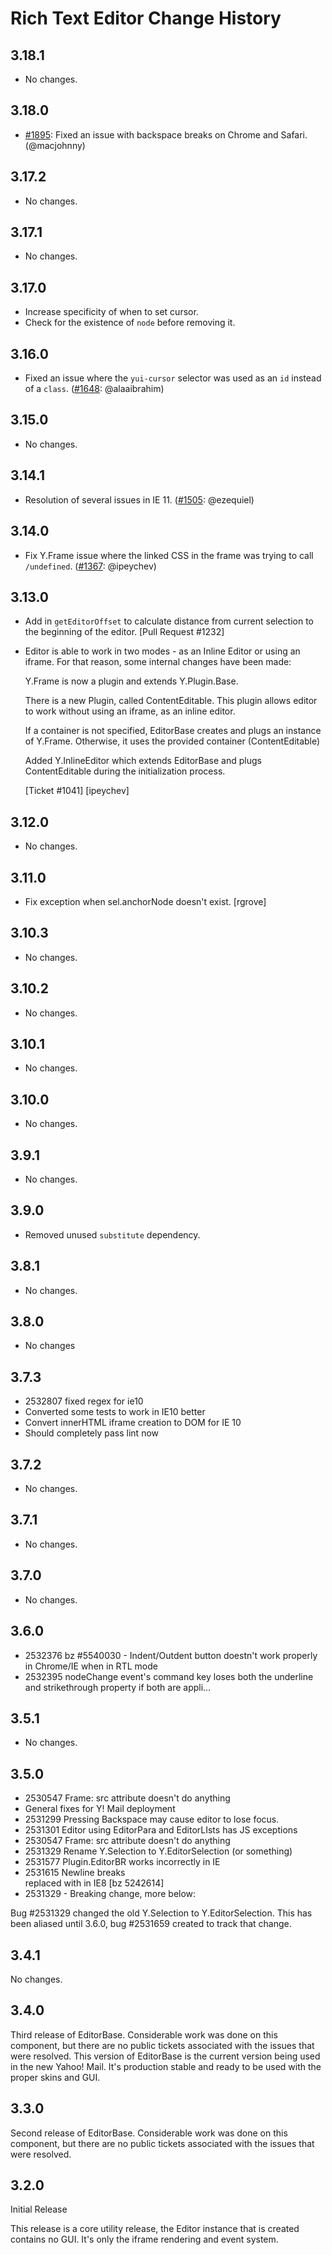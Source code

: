 Rich Text Editor Change History
===============================

3.18.1
------

* No changes.

3.18.0
------

* [#1895][]: Fixed an issue with backspace breaks on Chrome and Safari. (@macjohnny)

[#1895]: https://github.com/yui/yui3/pull/1895

3.17.2
------

* No changes.

3.17.1
------

* No changes.

3.17.0
------

* Increase specificity of when to set cursor.
* Check for the existence of `node` before removing it.

3.16.0
------

* Fixed an issue where the `yui-cursor` selector was used as an `id` instead of a `class`. ([#1648][]: @alaaibrahim)

[#1648]: https://github.com/yui/yui3/pull/1648

3.15.0
------

* No changes.

3.14.1
------

* Resolution of several issues in IE 11. ([#1505][]: @ezequiel)

[#1505]: https://github.com/yui/yui3/issues/1505

3.14.0
------

* Fix Y.Frame issue where the linked CSS in the frame was trying to call
  `/undefined`. ([#1367][]: @ipeychev)

[#1367]: https://github.com/yui/yui3/issues/1367

3.13.0
------
* Add in `getEditorOffset` to calculate distance from current selection to the
  beginning of the editor. [Pull Request #1232]

* Editor is able to work in two modes - as an Inline Editor or using an iframe.
  For that reason, some internal changes have been made:

  Y.Frame is now a plugin and extends Y.Plugin.Base.

  There is a new Plugin, called ContentEditable. This plugin allows
  editor to work without using an iframe, as an inline editor.

  If a container is not specified, EditorBase creates and plugs an instance of
  Y.Frame. Otherwise, it uses the provided container (ContentEditable)

  Added Y.InlineEditor which extends EditorBase and plugs ContentEditable
  during the initialization process.

  [Ticket #1041] [ipeychev]

3.12.0
------

* No changes.


3.11.0
------

* Fix exception when sel.anchorNode doesn't exist. [rgrove]

3.10.3
------

* No changes.

3.10.2
------

* No changes.

3.10.1
------

* No changes.

3.10.0
------

* No changes.

3.9.1
-----

* No changes.

3.9.0
-----

* Removed unused `substitute` dependency.

3.8.1
-----

* No changes.

3.8.0
-----

* No changes

3.7.3
-----

* 2532807 fixed regex for ie10
* Converted some tests to work in IE10 better
* Convert innerHTML iframe creation to DOM for IE 10
* Should completely pass lint now

3.7.2
-----

* No changes.

3.7.1
-----

* No changes.

3.7.0
-----

* No changes.

3.6.0
-----

* 2532376 bz #5540030 - Indent/Outdent button doestn't work properly in Chrome/IE when in RTL mode
* 2532395 nodeChange event's command key loses both the underline and strikethrough property if both are appli...


3.5.1
-----

  * No changes.

3.5.0
-----

* 2530547 Frame: src attribute doesn't do anything
* General fixes for Y! Mail deployment
* 2531299 Pressing Backspace may cause editor to lose focus.
* 2531301 Editor using EditorPara and EditorLIsts has JS exceptions
* 2530547 Frame: src attribute doesn't do anything
* 2531329 Rename Y.Selection to Y.EditorSelection (or something)
* 2531577 Plugin.EditorBR works incorrectly in IE
* 2531615 Newline breaks <br> replaced with <wbr> in IE8 [bz 5242614]
* 2531329 - Breaking change, more below:


Bug #2531329 changed the old Y.Selection to Y.EditorSelection. This has been aliased until 3.6.0, bug #2531659
created to track that change.

3.4.1
-----

No changes.

3.4.0
-----

Third release of EditorBase. Considerable work was done on this component, but there are no
public tickets associated with the issues that were resolved. This version of EditorBase is the
current version being used in the new Yahoo! Mail. It's production stable and ready to be used with
the proper skins and GUI.

3.3.0
-----

Second release of EditorBase. Considerable work was done on this component, but there are no
public tickets associated with the issues that were resolved.

3.2.0
-----

Initial Release

This release is a core utility release, the Editor instance that is created contains no GUI.
It's only the iframe rendering and event system.
